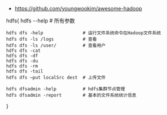- https://github.com/youngwookim/awesome-hadoop


hdfs{
    hdfs --help                  # 所有参数

    hdfs dfs -help               # 运行文件系统命令在Hadoop文件系统
    hdfs dfs -ls /logs           # 查看
    hdfs dfs -ls /user/          # 查看用户
    hdfs dfs -cat
    hdfs dfs -df
    hdfs dfs -du
    hdfs dfs -rm
    hdfs dfs -tail
    hdfs dfs –put localSrc dest  # 上传文件

    hdfs dfsadmin -help          # hdfs集群节点管理
    hdfs dfsadmin -report        # 基本的文件系统统计信息
}

